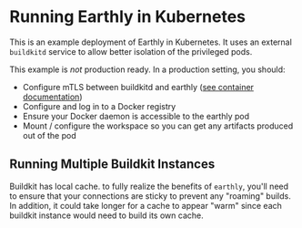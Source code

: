 # Running Earthly in Kubernetes

This is an example deployment of Earthly in Kubernetes. It uses an external `buildkitd` service to allow better isolation of the privileged pods.

This example is _not_ production ready. In a production setting, you should:

* Configure mTLS between buildkitd and earthly ([see container documentation](https://docs.earthly.dev/docs/guides/using-the-earthly-docker-images))
* Configure and log in to a Docker registry
* Ensure your Docker daemon is accessible to the earthly pod
* Mount / configure the workspace so you can get any artifacts produced out of the pod

## Running Multiple Buildkit Instances

Buildkit has local cache. to fully realize the benefits of `earthly`, you'll need to ensure that your connections are sticky to prevent any "roaming" builds. In addition, it could take longer for a cache to appear "warm" since each buildkit instance would need to build its own cache.
